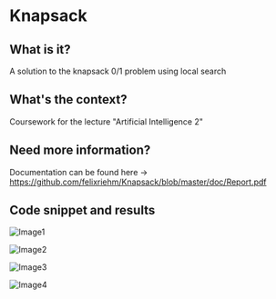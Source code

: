 # Knapsack

## What is it?

A solution to the knapsack 0/1 problem using local search

## What's the context?

Coursework for the lecture "Artificial Intelligence 2"

## Need more information?

Documentation can be found here -> https://github.com/felixriehm/Knapsack/blob/master/doc/Report.pdf

## Code snippet and results

![Image1](https://github.com/felixriehm/Knapsack/blob/master/doc/images/001_knapsack.jpg)

![Image2](https://github.com/felixriehm/Knapsack/blob/master/doc/images/002_knapsack.jpg)

![Image3](https://github.com/felixriehm/Knapsack/blob/master/doc/images/003_knapsack.jpg)

![Image4](https://github.com/felixriehm/Knapsack/blob/master/doc/images/004_knapsack.jpg)

